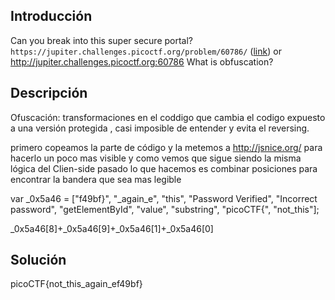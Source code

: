## Introducción
Can you break into this super secure portal? `https://jupiter.challenges.picoctf.org/problem/60786/` ([link](https://jupiter.challenges.picoctf.org/problem/60786/)) or http://jupiter.challenges.picoctf.org:60786
What is obfuscation?
## Descripción
Ofuscación: transformaciones en el coddigo que cambia el codigo expuesto a una versión protegida , casi imposible de entender y evita el reversing. 

primero copeamos la parte de código y la metemos a http://jsnice.org/ para hacerlo un poco mas visible y como vemos que sigue siendo la misma lógica del Clien-side pasado lo que hacemos es combinar posiciones para encontrar la bandera que sea mas legible 

var _0x5a46 = ["f49bf}", "_again_e", "this", "Password Verified", "Incorrect password", "getElementById", "value", "substring", "picoCTF{", "not_this"];

_0x5a46[8]+_0x5a46[9]+_0x5a46[1]+_0x5a46[0]
## Solución 

picoCTF{not_this_again_ef49bf}